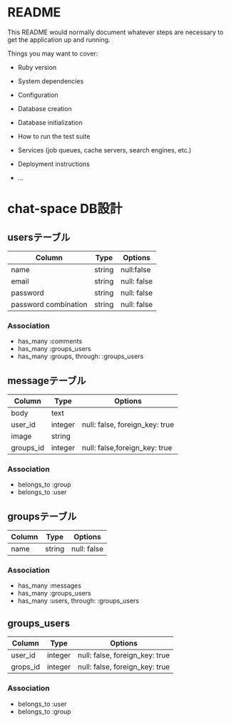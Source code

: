 # README

This README would normally document whatever steps are necessary to get the
application up and running.

Things you may want to cover:

* Ruby version

* System dependencies

* Configuration

* Database creation

* Database initialization

* How to run the test suite

* Services (job queues, cache servers, search engines, etc.)

* Deployment instructions

* ...

# chat-space DB設計
## usersテーブル
|Column|Type|Options|
|------|----|-------|
|name|string|null:false|
|email|string|null: false|
|password|string|null: false|
|password combination|string|null: false|

### Association
- has_many :comments
- has_many :groups_users
- has_many  :groups,  through:  :groups_users

## messageテーブル
|Column|Type|Options|
|------|----|-------|
|body|text||
|user_id|integer|null: false, foreign_key: true|
|image|string| |
|groups_id|integer|null: false,foreign_key: true

### Association
- belongs_to :group
- belongs_to :user


## groupsテーブル
|Column|Type|Options|
|------|----|-------|
|name|string|null: false

### Association
- has_many :messages
- has_many :groups_users
- has_many  :users,  through:  :groups_users

## groups_users
|Column|Type|Options|
|------|----|-------|
|user_id|integer|null: false, foreign_key: true|
|grops_id|integer|null: false, foreign_key: true|

### Association
- belongs_to :user
- belongs_to :group

